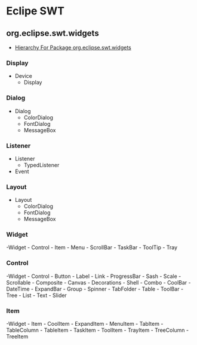 # Eclipe SWT

## org.eclipse.swt.widgets 
- [Hierarchy For Package org.eclipse.swt.widgets](https://download.eclipse.org/rt/rap/doc/2.2/guide/reference/api/org/eclipse/swt/widgets/package-tree.html)

### Display
- Device
    - Display

### Dialog
- Dialog
    - ColorDialog
    - FontDialog
    - MessageBox

### Listener
- Listener
    - TypedListener
- Event
    
### Layout
- Layout
    - ColorDialog
    - FontDialog
    - MessageBox

### Widget
-Widget
    - Control
    - Item
    - Menu
    - ScrollBar
    - TaskBar
    - ToolTip
    - Tray
    
### Control
-Widget
    - Control
        - Button
        - Label
        - Link
        - ProgressBar
        - Sash
        - Scale
        - Scrollable
            - Composite
                - Canvas
                    - Decorations
                       - Shell
                - Combo
                - CoolBar
                - DateTime
                - ExpandBar
                - Group
                - Spinner
                - TabFolder
                - Table
                - ToolBar
                - Tree
            - List
            - Text
        - Slider
    
### Item
-Widget
    - Item
        - CoolItem
        - ExpandItem
        - MenuItem
        - TabItem
        - TableColumn
        - TableItem
        - TaskItem
        - ToolItem
        - TrayItem
        - TreeColumn
        - TreeItem
